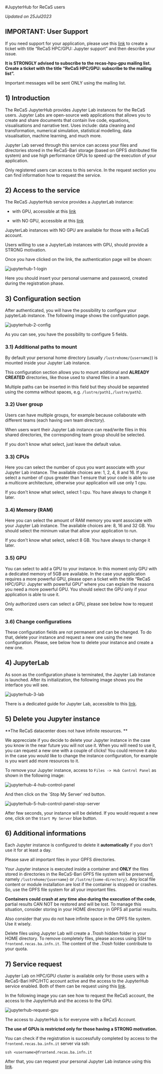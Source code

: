 #JupyterHub for ReCaS users

*Updated on 25Jul2023*

## IMPORTANT: User Support
If you need support for your application, please use this [link](https://www.recas-bari.it/index.php/en/recas-bari-servizi-en/support-request) to create a ticket with title “ReCaS HPC/GPU: Jupyter support” and then describe your issue.


**It is STRONGLY advised to subscribe to the recas-hpu-gpu mailing list. Create a ticket with the title “ReCaS HPC/GPU: subscribe to the mailing list”.**

Important messages will be sent ONLY using the mailing list.

## 1) Introduction
The ReCaS JupyterHub provides Jupyter Lab instances for the ReCaS users. Jupyter Labs are open-source web applications that allows you to create and share documents that contain live code, equations, visualisations and narrative text.
Uses include: data cleaning and transformation, numerical simulation, statistical modelling, data visualisation, machine learning, and much more.

Jupyter Lab served through this service can access your files and directories stored in the ReCaS-Bari storage (based on GPFS distributed file system) and use high performance GPUs to speed up the execution of your application. 

Only registered users can access to this service. In the request section you can find information how to request the service.

## 2) Access to the service

The ReCaS JupyterHub service provides a JupyterLab instance:

- with GPU, accessible at this [link](https://hpc.recas.ba.infn.it:10001/)

- with NO GPU, accessible at this [link](https://hpc.recas.ba.infn.it:10002/)

JupyterLab instances with NO GPU are available for those with a ReCaS account.

Users willing to use a JupyterLab instances with GPU, should provide a STRONG motivation.

Once you have clicked on the link, the authentication page will be shown:

![jupyterhub-1-login](images/jupyterhub-1-login.png)

Here you should insert your personal username and password, created during the registration phase.

## 3) Configuration section

After authenticated, you will have the possibility to configure your jupyterLab instance. The following image shows the configuration page.

![jupyterhub-2-config](images/jupyterhub-2-config.png)

As you can see, you have the possibility to configure 5 fields.

### 3.1) Additional paths to mount

By default your personal home directory (usually `/lustrehome/{username}`) is mounted inside your Jupyter Lab instance. 

This configuration section allows you to mount additional and **ALREADY CREATED** directories, like those used to shared files in a team. 

Multiple paths can be inserted in this field but they should be separeted using the comma without spaces, e.g. `/lustre/path1,/lustre/path2`. 

### 3.2) User group

Users can have multiple groups, for example because collaborate with different teams (each having own team directory).

When users want their Jupyter Lab instance can read/write files in this shared directories, the corresponding team group should be selected.

If you don't know what select, just leave the default value.

### 3.3) CPUs

Here you can select the number of cpus you want associate with your Jupyter Lab instance. 
The available choices are: 1, 2, 4, 8 and 16.
If you select a number of cpus greater than 1 ensure that your code is able to use a multicore architecture, otherwise your application will use only 1 cpu. 

If you don't know what select, select 1 cpu. You have always to change it later. 

### 3.4) Memory (RAM)

Here you can select the amount of RAM memory you want associate with your Jupyter Lab instance. 
The available choices are: 8, 16 and 32 GB.
You should select the mininum value that allow your application to run.

If you don't know what select, select 8 GB. You have always to change it later. 

### 3.5) GPU

You can select to add a GPU to your instance. 
In this moment only GPU with a dedicated memory of 5GB are available. In the case your application requires a more powerful GPU, please open a ticket with the title “ReCaS HPC/GPU: Jupyter with powerful GPU” where you can explain the reasons you need a more powerful GPU.
You should select the GPU only if your application is able to use it. 

Only authorized users can select a GPU, please see below how to request one.

### 3.6) Change configurations

These configuration fields are not permanent and can be changed.
To do that, delete your instance and request a new one using the new configuration.
Please, see below how to delete your instance and create a new one.

## 4) JupyterLab

As soon as the configuration phase is terminated, the Jupyter Lab instance is launched. 
After its initialization, the following image shows you the interface you will see.

![jupyterhub-3-lab](images/jupyterhub-3-lab.png)

There is a dedicated guide for Jupyter Lab, accessible to this [link](https://jvino.github.io/cluster-hpc-gpu-guides/guides/jupyter-lab/).


## 5) Delete you Jupyter instance

**The ReCaS datacenter does not have infinite resources. **

We apprecciate if you decide to delete your Jupyter instance in the case you know in the near future you will not use it. 
When you will need to use it, you can request a new one with a couple of clicks!
You could remove it also in the case you would like to change the instance configuration, for example is you want add more resources to it.

To remove your Jupyter instance, access to `Files -> Hub Control Panel` as shown in the following image:

![jupyterhub-4-hub-control-panel](images/jupyterhub-4-hub-control-panel.png)

And then click on the `Stop My Server' red button.

![jupyterhub-5-hub-control-panel-stop-server](images/jupyterhub-5-hub-control-panel-stop-server.png)

After few seconds, your instance will be deleted.
If you would request a new one, click on the `Start My Server` blue button.

## 6) Additional informations

Each Jupyter instance is configured to delete it **automatically** if you don't use it for at least a day. 

Please save all important files in your GPFS directories.

Your Jupyter instance is executed inside a container and **ONLY** the files stored in directories in the ReCaS-Bari GPFS file system will be preserved, namely `/lustrehome/{username}` or `/lustre/{some-directory}`. Any local file content or module installation are lost if the container is stopped or crashes. So, use the GPFS file system for all your important files.

**Containers could crash at any time also during the execution of the code**, partial results CAN NOT be restored and will be lost. To manage this situation, consider storing in your HOME directory in GPFS all partial results.

Also consider that you do not have infinite space in the GPFS file system. Use it wisely.

Delete files using Jupyter Lab will create a *.Trash* hidden folder in your HOME directory. To remove completely files, please access using SSH to `frontend.recas.ba.infn.it`. The content of the *.Trash* folder contribute to your quota.

## 7) Service request
Jupyter Lab on HPC/GPU cluster is available only for those users with a ReCaS-Bari HPC/HTC account active and the access to the JupyterHub service enabled. Both of them can be request using this [link](https://www.recas-bari.it/index.php/en/recas-bari-servizi-en/richiesta-credenziali-2).

In the following image you can see how to request the ReCaS account, the access to the JupyterHub and the access to the GPU.

![jupyterhub-request-gpu](images/jupyterhub-request-gpu.png)

The access to JupyterHub is for everyone with a ReCaS Account.

**The use of GPUs is restricted only for those having a STRONG motivation.**

You can check if the registration is successfully completed by access to the `frontend.recas.ba.infn.it` server via ssh:

`ssh <username>@frontend.recas.ba.infn.it`

After that, you can request your personal Jupyter Lab instance using this [link](https://www.recas-bari.it/index.php/en/recas-bari-servizi-en/support-request).
